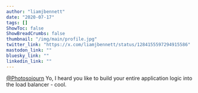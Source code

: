 ```yaml
---
author: "liamjbennett"
date: "2020-07-17"
tags: []
ShowToc: false
ShowBreadCrumbs: false
thumbnail: "/img/main/profile.jpg"
twitter_link: "https://x.com/liamjbennett/status/1284155597294915586"
mastodon_link: ""
bluesky_link: ""
linkedin_link: ""
---
```


[@Photosojourn](https://x.com/Photosojourn) Yo, I heard you like to build your entire application logic into the load balancer - cool.

